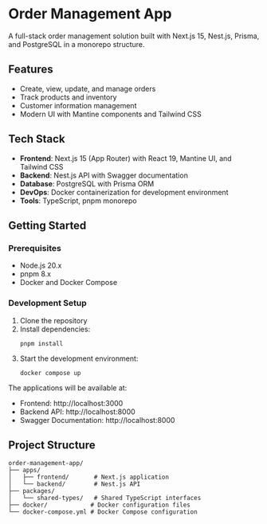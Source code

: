 # Order Management App

A full-stack order management solution built with Next.js 15, Nest.js, Prisma, and PostgreSQL in a monorepo structure.

## Features

- Create, view, update, and manage orders
- Track products and inventory
- Customer information management
- Modern UI with Mantine components and Tailwind CSS

## Tech Stack

- **Frontend**: Next.js 15 (App Router) with React 19, Mantine UI, and Tailwind CSS
- **Backend**: Nest.js API with Swagger documentation
- **Database**: PostgreSQL with Prisma ORM
- **DevOps**: Docker containerization for development environment
- **Tools**: TypeScript, pnpm monorepo

## Getting Started

### Prerequisites

- Node.js 20.x
- pnpm 8.x
- Docker and Docker Compose

### Development Setup

1. Clone the repository
2. Install dependencies:
   ```
   pnpm install
   ```
3. Start the development environment:
   ```
   docker compose up
   ```

The applications will be available at:
- Frontend: http://localhost:3000
- Backend API: http://localhost:8000
- Swagger Documentation: http://localhost:8000

## Project Structure

```
order-management-app/
├── apps/
│   ├── frontend/       # Next.js application
│   └── backend/        # Nest.js API
├── packages/
│   └── shared-types/   # Shared TypeScript interfaces
├── docker/            # Docker configuration files
└── docker-compose.yml # Docker Compose configuration
```
